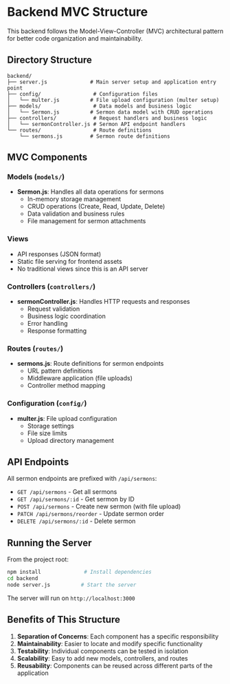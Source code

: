 # Backend MVC Structure

This backend follows the Model-View-Controller (MVC) architectural pattern for better code organization and maintainability.

## Directory Structure

```
backend/
├── server.js              # Main server setup and application entry point
├── config/                 # Configuration files
│   └── multer.js          # File upload configuration (multer setup)
├── models/                 # Data models and business logic
│   └── Sermon.js          # Sermon data model with CRUD operations
├── controllers/            # Request handlers and business logic
│   └── sermonController.js # Sermon API endpoint handlers
└── routes/                 # Route definitions
    └── sermons.js         # Sermon route definitions
```

## MVC Components

### Models (`models/`)
- **Sermon.js**: Handles all data operations for sermons
  - In-memory storage management
  - CRUD operations (Create, Read, Update, Delete)
  - Data validation and business rules
  - File management for sermon attachments

### Views
- API responses (JSON format)
- Static file serving for frontend assets
- No traditional views since this is an API server

### Controllers (`controllers/`)
- **sermonController.js**: Handles HTTP requests and responses
  - Request validation
  - Business logic coordination
  - Error handling
  - Response formatting

### Routes (`routes/`)
- **sermons.js**: Route definitions for sermon endpoints
  - URL pattern definitions
  - Middleware application (file uploads)
  - Controller method mapping

### Configuration (`config/`)
- **multer.js**: File upload configuration
  - Storage settings
  - File size limits
  - Upload directory management

## API Endpoints

All sermon endpoints are prefixed with `/api/sermons`:

- `GET /api/sermons` - Get all sermons
- `GET /api/sermons/:id` - Get sermon by ID
- `POST /api/sermons` - Create new sermon (with file upload)
- `PATCH /api/sermons/reorder` - Update sermon order
- `DELETE /api/sermons/:id` - Delete sermon

## Running the Server

From the project root:
```bash
npm install              # Install dependencies
cd backend
node server.js          # Start the server
```

The server will run on `http://localhost:3000`

## Benefits of This Structure

1. **Separation of Concerns**: Each component has a specific responsibility
2. **Maintainability**: Easier to locate and modify specific functionality
3. **Testability**: Individual components can be tested in isolation
4. **Scalability**: Easy to add new models, controllers, and routes
5. **Reusability**: Components can be reused across different parts of the application